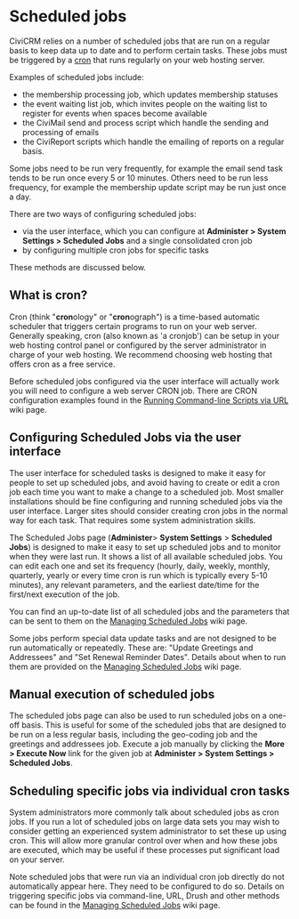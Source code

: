Scheduled jobs
==============

CiviCRM relies on a number of scheduled jobs that are run on a regular
basis to keep data up to date and to perform certain tasks. These jobs
must be triggered by a [cron](http://en.wikipedia.org/wiki/Cron) that
runs regularly on your web hosting server.

Examples of scheduled jobs include:

-   the membership processing job, which updates membership statuses
-   the event waiting list job, which invites people on the waiting list
    to register for events when spaces become available
-   the CiviMail send and process script which handle the sending and
    processing of emails
-   the CiviReport scripts which handle the emailing of reports on a
    regular basis.

Some jobs need to be run very frequently, for example the email send
task tends to be run once every 5 or 10 minutes. Others need to be run
less frequency, for example the membership update script may be run just
once a day.

There are two ways of configuring scheduled jobs:

-   via the user interface, which you can configure at **Administer >
    System Settings > Scheduled Jobs** and a single consolidated cron
    job
-   by configuring multiple cron jobs for specific tasks

These methods are discussed below.


## What is cron?

Cron (think "**cron**ology" or "**cron**ograph") is a time-based
automatic scheduler that triggers certain programs to run on your web
server. Generally speaking, cron (also known as 'a cronjob') can be
setup in your web hosting control panel or configured by the server
administrator in charge of your web hosting. We recommend choosing web
hosting that offers cron as a free service.

Before scheduled jobs configured via the user interface will actually
work you will need to configure a web server CRON job. There are CRON
configuration examples found in the [Running Command-line Scripts via
URL](http://wiki.civicrm.org/confluence/display/CRMDOC/Running+Command-line+Scripts+via+URL) wiki
page.


## Configuring Scheduled Jobs via the user interface

The user interface for scheduled tasks is designed to make it easy for
people to set up scheduled jobs, and avoid having to create or edit a
cron job each time you want to make a change to a scheduled job. Most
smaller installations should be fine configuring and running scheduled
jobs via the user interface. Larger sites should consider creating cron
jobs in the normal way for each task. That requires some system
administration skills.

The Scheduled Jobs page (**Administer**> **System Settings** >
**Scheduled Jobs**) is designed to make it easy to set up scheduled jobs
and to monitor when they were last run. It shows a list of all available scheduled
jobs. You can edit each one and set its frequency (hourly, daily, weekly, monthly, quarterly, yearly or every time cron is run which is typically every 5-10 minutes), any relevant parameters, and the earliest date/time for the first/next execution of the job.

You can find an up-to-date list of all scheduled jobs and the parameters
that can be sent to them on the [Managing Scheduled
Jobs](http://wiki.civicrm.org/confluence/display/CRMDOC/Managing+Scheduled+Jobs)
wiki page.

Some jobs perform special data update tasks and are not designed to be
run automatically or repeatedly. These are: "Update Greetings and
Addressees" and "Set Renewal Reminder Dates". Details about when to run
them are provided on the [Managing Scheduled
Jobs](http://wiki.civicrm.org/confluence/display/CRMDOC/Managing+Scheduled+Jobs)
wiki page.



## Manual execution of scheduled jobs

The scheduled jobs page can also be used to run scheduled jobs on a one-off basis. This is useful for some of the scheduled jobs that are
designed to be run on a less regular basis, including the geo-coding job
and the greetings and addressees job. Execute a job manually by
clicking the **More > Execute Now** link for the given job
at **Administer > System Settings > Scheduled Jobs**.



## Scheduling specific jobs via individual cron tasks

System administrators more commonly talk about scheduled jobs as cron
jobs. If you run a lot of scheduled jobs on large data sets you may wish
to consider getting an experienced system administrator to set these up
using cron.  This will allow more granular control over when and how
these jobs are executed, which may be useful if these processes put
significant load on your server.

Note scheduled jobs that were run via an individual cron job directly do
not automatically appear here. They need to be configured to do so.
Details on triggering specific jobs via command-line, URL, Drush and
other methods can be found in the [Managing Scheduled
Jobs](http://wiki.civicrm.org/confluence/display/CRMDOC/Managing+Scheduled+Jobs)
wiki page.
